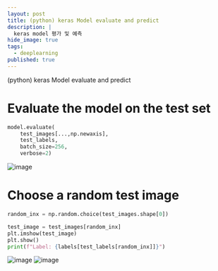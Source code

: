 ```yaml
---
layout: post
title: (python) keras Model evaluate and predict
description: |
  keras model 평가 및 예측
hide_image: true
tags:
  - deeplearning
published: true
---
```


(python) keras Model evaluate and predict


# Evaluate the model on the test set
```py
model.evaluate(
    test_images[...,np.newaxis],
    test_labels,
    batch_size=256,
    verbose=2)
```
![image](https://user-images.githubusercontent.com/69246778/142589496-9891ba61-7d06-412c-bbef-15dd1c4a1dce.png)


# Choose a random test image
```py
random_inx = np.random.choice(test_images.shape[0])

test_image = test_images[random_inx]
plt.imshow(test_image)
plt.show()
print(f"Label: {labels[test_labels[random_inx]]}")
```
![image](https://user-images.githubusercontent.com/69246778/142589450-dba52400-ce95-41b4-9902-34b82fac79c0.png)
![image](https://user-images.githubusercontent.com/69246778/142589567-0eed52c6-1002-43ba-9a49-f99fac068310.png)
